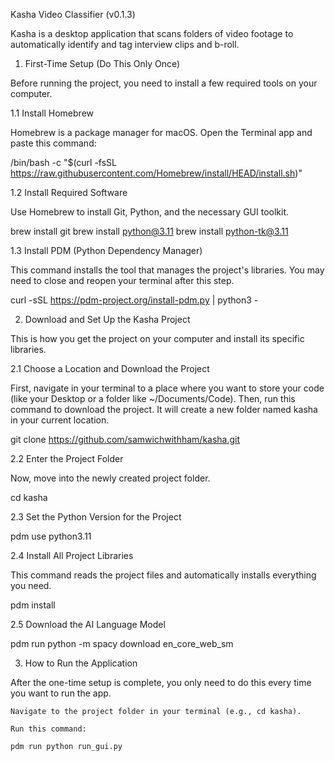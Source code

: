 Kasha Video Classifier (v0.1.3)

Kasha is a desktop application that scans folders of video footage to automatically identify and tag interview clips and b-roll.

1. First-Time Setup (Do This Only Once)

Before running the project, you need to install a few required tools on your computer.

1.1 Install Homebrew

Homebrew is a package manager for macOS. Open the Terminal app and paste this command:

/bin/bash -c "$(curl -fsSL https://raw.githubusercontent.com/Homebrew/install/HEAD/install.sh)"

1.2 Install Required Software

Use Homebrew to install Git, Python, and the necessary GUI toolkit.

brew install git
brew install python@3.11
brew install python-tk@3.11

1.3 Install PDM (Python Dependency Manager)

This command installs the tool that manages the project's libraries. You may need to close and reopen your terminal after this step.

curl -sSL https://pdm-project.org/install-pdm.py | python3 -

2. Download and Set Up the Kasha Project

This is how you get the project on your computer and install its specific libraries.

2.1 Choose a Location and Download the Project

First, navigate in your terminal to a place where you want to store your code (like your Desktop or a folder like ~/Documents/Code). Then, run this command to download the project. It will create a new folder named kasha in your current location.

git clone https://github.com/samwichwithham/kasha.git

2.2 Enter the Project Folder

Now, move into the newly created project folder.

cd kasha

2.3 Set the Python Version for the Project

pdm use python3.11

2.4 Install All Project Libraries

This command reads the project files and automatically installs everything you need.

pdm install

2.5 Download the AI Language Model

pdm run python -m spacy download en_core_web_sm

3. How to Run the Application

After the one-time setup is complete, you only need to do this every time you want to run the app.

    Navigate to the project folder in your terminal (e.g., cd kasha).

    Run this command:

    pdm run python run_gui.py
